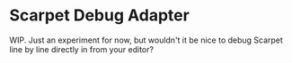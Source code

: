 # Scarpet Debug Adapter

WIP. Just an experiment for now, but wouldn't it be nice to debug Scarpet line by line directly in from your editor?
